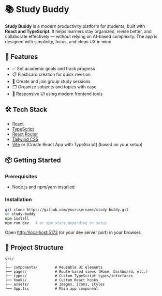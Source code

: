 # 📚 Study Buddy

**Study Buddy** is a modern productivity platform for students, built with **React and TypeScript**. It helps learners stay organized, revise better, and collaborate effectively — without relying on AI-based complexity. The app is designed with simplicity, focus, and clean UX in mind.

## 🚀 Features

- ✅ Set academic goals and track progress  
- 📋 Flashcard creation for quick revision  
- 👥 Create and join group study sessions  
- 🗂️ Organize subjects and topics with ease  
- 📱 Responsive UI using modern frontend tools  

## 🛠️ Tech Stack

- [React](https://reactjs.org/)  
- [TypeScript](https://www.typescriptlang.org/)  
- [React Router](https://reactrouter.com/)  
- [Tailwind CSS](https://tailwindcss.com/)  
- [Vite](https://vitejs.dev/) or [Create React App with TypeScript] (based on your setup)

## 📦 Getting Started

### Prerequisites

- Node.js and npm/yarn installed

### Installation

```bash
git clone https://github.com/yourusername/study-buddy.git
cd study-buddy
npm install
npm run dev   # or npm start depending on setup
````

Open [http://localhost:5173](http://localhost:5173) (or your dev server port) in your browser.

## 📁 Project Structure

```
src/
│
├── components/        # Reusable UI elements
├── pages/             # Route-based views (Home, Dashboard, etc.)
├── types/             # Custom TypeScript types/interfaces
├── hooks/             # Custom React hooks
├── assets/            # Images, icons, styles
└── App.tsx            # Main app component
```
